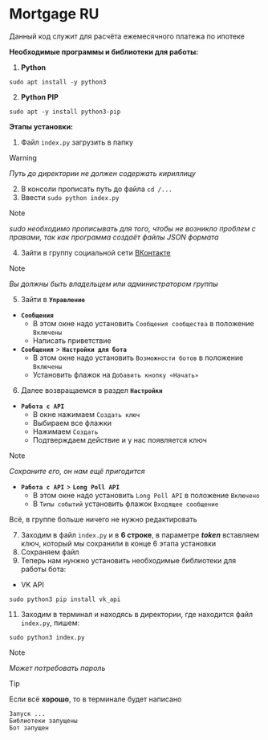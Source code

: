 # Mortgage RU
Данный код служит для расчёта ежемесячного платежа по ипотеке

**Необходимые программы и библиотеки для работы:**
1) **Python**
```
sudo apt install -y python3
```
2) **Python PIP**
```
sudo apt -y install python3-pip
```


**Этапы установки:**
1) Файл ```index.py``` загрузить в папку
> [!WARNING]
>*Путь до директории не должен содержать кириллицу*
2) В консоли прописать путь до файла ```cd /...```
3) Ввести ```sudo python index.py```
> [!NOTE]
>*sudo необходимо прописывать для того, чтобы не возникло проблем с правами, так как программа создаёт файлы JSON формата*
4) Зайти в группу социальной сети [ВКонтакте](https://vk.com)
> [!NOTE]
>*Вы должны быть владельцем или администратором группы*
5) Зайти в **```Управление```**
  - **```Сообщения```**
    - В этом окне надо установить ```Сообщения сообщества``` в положение ```Включены```
    - Написать приветствие
  - **```Сообщения```** > **```Настройки для бота```**
    - В этом окне надо установить ```Возможности ботов``` в положение ```Включены```
    - Установить флажок на ```Добавить кнопку «Начать»```
6) Далее возвращаемся в раздел **```Настройки```**
  - **```Работа с API```**
    - В окне нажимаем ```Создать ключ```
    - Выбираем все флажки
    - Нажимаем ```Создать```
    - Подтверждаем действие и у нас появляется ключ
> [!NOTE]
>*Сохраните его, он нам ещё пригодится*
  - **```Работа с API```** > **```Long Poll API```**
    - В этом окне надо установить ```Long Poll API``` в положение ```Включено```
    - В ```Типы событий``` установить флажок ```Входящее сообщение```
   
Всё, в группе больше ничего не нужно редактировать

7) Заходим в файл ```index.py``` и в **6 строке**, в параметре ***token*** вставляем ключ, который мы сохранили в конце 6 этапа установки
8) Сохраняем файл
9) Теперь нам нунжно установить необходимые библиотеки для работы бота:
  - VK API
  ```
  sudo python3 pip install vk_api
  ```
11) Заходим в терминал и находясь в директории, где находится файл ```index.py```, пишем:
```
sudo python3 index.py
```
> [!NOTE]
>*Может потребовать пароль*

> [!TIP]
> Если всё **хорошо**, то в терминале будет написано 
```
Запуск ...
Библиотеки запущены
Бот запущен
```
